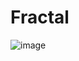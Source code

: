 # Fractal

![image](https://github.com/Madhav314/Fractal/assets/66702412/37f24d86-223e-4342-912d-109a96815704)
